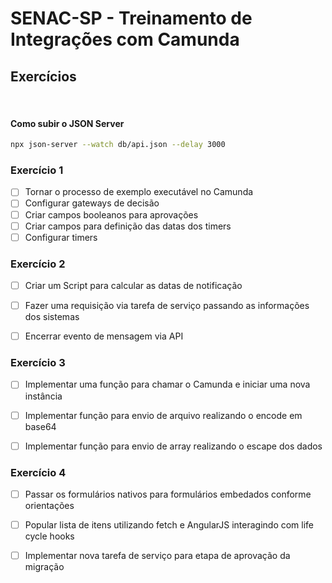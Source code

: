 # SENAC-SP - Treinamento de Integrações com Camunda
## Exercícios

<br>

#### Como subir o JSON Server
```bash
npx json-server --watch db/api.json --delay 3000
```

### Exercício 1
- [ ] Tornar o processo de exemplo executável no Camunda
- [ ] Configurar gateways de decisão
- [ ] Criar campos booleanos para aprovações
- [ ] Criar campos para definição das datas dos timers
- [ ] Configurar timers

### Exercício 2
- [ ] Criar um Script para calcular as datas de notificação
- [ ] Fazer uma requisição via tarefa de serviço passando as informações dos sistemas
- [ ] Encerrar evento de mensagem via API


### Exercício 3
- [ ] Implementar uma função para chamar o Camunda e iniciar uma nova instância
- [ ] Implementar função para envio de arquivo realizando o encode em base64
- [ ] Implementar função para envio de array realizando o escape dos dados


### Exercício 4
- [ ] Passar os formulários nativos para formulários embedados conforme orientações
- [ ] Popular lista de itens utilizando fetch e AngularJS interagindo com life cycle hooks
- [ ] Implementar nova tarefa de serviço para etapa de aprovação da migração

